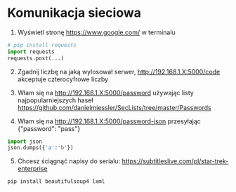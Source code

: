 # Komunikacja sieciowa

1. Wyświetl stronę https://www.google.com/ w terminalu
```python
# pip install requests
import requests
requests.post(...)
```
2. Zgadnij liczbę na jaką wylosował serwer, http://192.168.1.X:5000/code akceptuje czterocyfrowe liczby
3. Włam się na http://192.168.1.X:5000/password używając listy najpopularniejszych haseł
https://github.com/danielmiessler/SecLists/tree/master/Passwords

4. Włam się na http://192.168.1.X:5000/password-json przesyłając {"password": "pass"}

```python
import json
json.dumps({'a':'b'})
```

5. Chcesz ściągnąć napisy do serialu: https://subtitleslive.com/pl/star-trek-enterprise
```
pip install beautifulsoup4 lxml
```
